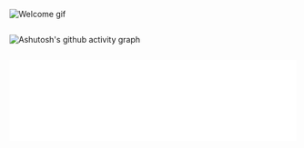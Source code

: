 <img src="Assets/Welcome.gif" alt="Welcome gif"></img>

<div ></div>

<div style="display: flex; vertical-align: center;">

![Ashutosh's github activity graph](https://ssr-contributions-svg.vercel.app/_/Gutz23?chart=3dbar&gap=0.6&scale=2&light=32&animation=wave&animation_duration=4&animation_delay=0.1&animation_amplitude=24&animation_frequency=0.1&animation_wave_center=0_0.5&format=svg&weeks=50&theme=pink&colors=7856c0,e78cd8,f5aed3,fac0c9,f8d6a9&dark=true)

</div>

![](Assets/metrics.plugin.activity.svg)
